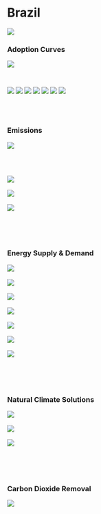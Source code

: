 # Brazil

![](../region%20maps/BRAZIL.png)

### Adoption Curves

![](../podi/data/figs/scurves-BRAZIL)

<br/>

![](../podi/data/figs/scurves_ind-Grid-BRAZIL)
![](../podi/data/figs/scurves_ind-Transport-BRAZIL)
![](../podi/data/figs/scurves_ind-Buildings-BRAZIL)
![](../podi/data/figs/scurves_ind-Industry-BRAZIL)
![](../podi/data/figs/scurves_ind-RegenerativeAgriculture-BRAZIL)
![](../podi/data/figs/scurves_ind-Forests&Wetlands-BRAZIL)
![](../podi/data/figs/scurves_ind-CarbonDioxideRemoval-BRAZIL)

<br/><br/>

### Emissions

![](../podi/data/figs/mitigationwedges-BRAZIL)

<br/><br/>

![](../podi/data/figs/emissions-ffi_emissions-BRAZIL)<br/><br/>
![](../podi/data/figs/emissions-CH4_emissions-BRAZIL)<br/><br/>
![](../podi/data/figs/emissions-N2O_emissions-BRAZIL)<br/><br/>

<br/><br/>

### Energy Supply & Demand

![](../podi/data/figs/energydemand_pathway-BRAZIL)<br/><br/>
![](../podi/data/figs/energysupply_pathway-BRAZIL)<br/><br/>
![](../podi/data/figs/electricity_pathway-BRAZIL)<br/><br/>
![](../podi/data/figs/elecbysector_pathway-BRAZIL)<br/><br/>
![](../podi/data/figs/buildings_pathway-BRAZIL)<br/><br/>
![](../podi/data/figs/industry_pathway-BRAZIL)<br/><br/>
![](../podi/data/figs/transport_pathway-BRAZIL)<br/><br/>

<br/><br/>

### Natural Climate Solutions

![](../podi/data/figs/ra_pathway-BRAZIL)<br/><br/>
![](../podi/data/figs/fw_pathway-BRAZIL)<br/><br/>
![](../podi/data/figs/afolu_pathway-BRAZIL)<br/><br/>

<br/><br/>

### Carbon Dioxide Removal

![](../podi/data/figs/cdr_pathway-BRAZIL)<br/><br/>


